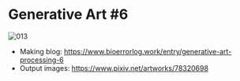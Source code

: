 # Generative Art #6
![013](https://cdn-ak.f.st-hatena.com/images/fotolife/B/BioErrorLog/20191216/20191216083138.png) 

- Making blog: https://www.bioerrorlog.work/entry/generative-art-processing-6
- Output images: https://www.pixiv.net/artworks/78320698